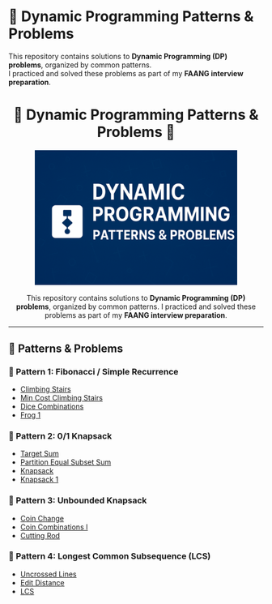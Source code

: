# 🧩 Dynamic Programming Patterns & Problems

This repository contains solutions to **Dynamic Programming (DP) problems**, organized by common patterns.  
I practiced and solved these problems as part of my **FAANG interview preparation**.


<h1 align="center">🌟 Dynamic Programming Patterns & Problems 🌟</h1>

<p align="center">
  <img src="banner.img.png" 
       alt="Dynamic Programming Logo" 
       width="400"/>
</p>

<p align="center">
  This repository contains solutions to <b>Dynamic Programming (DP) problems</b>, organized by common patterns.  
  I practiced and solved these problems as part of my <b>FAANG interview preparation</b>.  
</p>

---

## 📑 Patterns & Problems

### 🔹 Pattern 1: Fibonacci / Simple Recurrence
- [Climbing Stairs](https://lnkd.in/giTchSuB)
- [Min Cost Climbing Stairs](https://lnkd.in/g9DXiD-H)
- [Dice Combinations](https://lnkd.in/gmwhP22y)
- [Frog 1](https://lnkd.in/gjviS2BP)


### 🔹 Pattern 2: 0/1 Knapsack
- [Target Sum](https://lnkd.in/gEx3dCFV)
- [Partition Equal Subset Sum](https://lnkd.in/gESS8N7e)
- [Knapsack](https://lnkd.in/gjha5a2G)
- [Knapsack 1](https://lnkd.in/gfTDwZv5)


### 🔹 Pattern 3: Unbounded Knapsack
- [Coin Change](https://lnkd.in/gBs2BM7j)
- [Coin Combinations I](https://lnkd.in/gE5AWDxW)
- [Cutting Rod](https://lnkd.in/gjGsA8ys)


### 🔹 Pattern 4: Longest Common Subsequence (LCS)
- [Uncrossed Lines](https://lnkd.in/gEHhw6u9)
- [Edit Distance](https://lnkd.in/gyYVE88f)
- [LCS](https://lnkd.in/gjU5FU5r)


